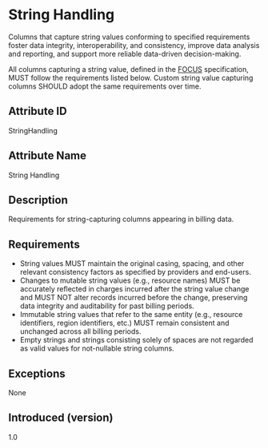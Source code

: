 # String Handling

Columns that capture string values conforming to specified requirements foster data integrity, interoperability, and consistency, improve data analysis and reporting, and support more reliable data-driven decision-making.

All columns capturing a string value, defined in the [FOCUS](#glossary:finops-cost-and-usage-specification) specification, MUST follow the requirements listed below. Custom string value capturing columns SHOULD adopt the same requirements over time.

## Attribute ID

StringHandling

## Attribute Name

String Handling

## Description

Requirements for string-capturing columns appearing in billing data.

## Requirements

* String values MUST maintain the original casing, spacing, and other relevant consistency factors as specified by providers and end-users.
* Changes to mutable string values (e.g., resource names) MUST be accurately reflected in charges incurred after the string value change and MUST NOT alter records incurred before the change, preserving data integrity and auditability for past billing periods.
* Immutable string values that refer to the same entity (e.g., resource identifiers, region identifiers, etc.) MUST remain consistent and unchanged across all billing periods.
* Empty strings and strings consisting solely of spaces are not regarded as valid values for not-nullable string columns.

## Exceptions

None

## Introduced (version)

1.0
